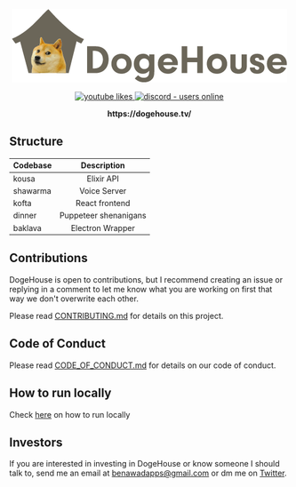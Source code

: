 <p align="center">
  <img src="/dogehouse-github.png" alt="DogeHouse" />
</p>

<p align="center">
  <a href="https://www.youtube.com/watch?v=hy-EhJ_tTQo&t" target="_blank">
    <img src="https://img.shields.io/youtube/likes/hy-EhJ_tTQo?style=for-the-badge" alt="youtube likes" />
  </a>
  <a href="https://discord.gg/wCbKBZF9cV">
    <img src="https://img.shields.io/discord/810571477316403233?style=for-the-badge" alt="discord - users online" />
  </a>
</p>

<p align="center">
  <b>https://dogehouse.tv/</b>
</p>

## Structure
| Codebase |      Description      |
| :------- | :-------------------: |
| kousa    |      Elixir API       |
| shawarma |     Voice Server      |
| kofta    |    React frontend     |
| dinner   | Puppeteer shenanigans |
| baklava  |   Electron Wrapper    |

## Contributions

DogeHouse is open to contributions, but I recommend creating an issue or replying in a comment to let me know what you are working on first that way we don't overwrite each other.

Please read [CONTRIBUTING.md](https://github.com/benawad/dogehouse/blob/master/CONTRIBUTING.md) for details on this project.
## Code of Conduct

Please read [CODE_OF_CONDUCT.md](https://github.com/benawad/dogehouse/blob/master/CODE_OF_CONDUCT.md) for details on our code of conduct.

## How to run locally

Check <a href="https://github.com/benawad/dogehouse/blob/master/CONTRIBUTING.md#local-development">here</a> on how to run locally</a>

## Investors

If you are interested in investing in DogeHouse or know someone I should talk to, send me an email at benawadapps@gmail.com or dm me on [Twitter](https://twitter.com/benawad).
